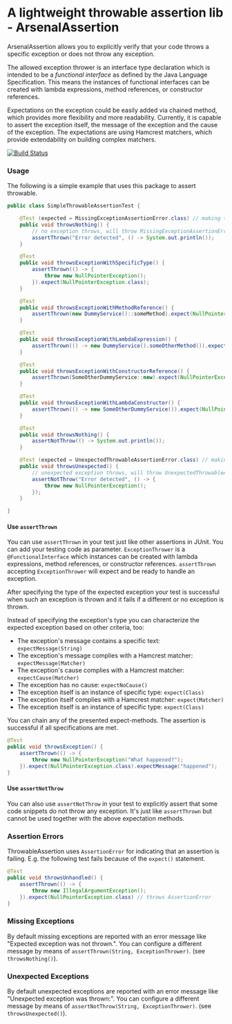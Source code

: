 # A lightweight throwable assertion lib - ArsenalAssertion

ArsenalAssertion allows you to explicitly verify that your code throws a specific exception or does
not throw any exception.

The allowed exception thrower is an interface type declaration which is intended to be a *functional
interface* as defined by the Java Language Specification. This means the instances of functional
interfaces can be created with lambda expressions, method references, or constructor references.

Expectations on the exception could be easily added via chained method, which provides more flexibility
and more readability. Currently, it is capable to assert the exception itself, the message of the
exception and the cause of the exception. The expectations are using Hamcrest matchers, which provide
extendability on building complex matchers.

[![Build Status](https://travis-ci.org/fated/arsenal.svg?branch=master)](https://travis-ci.org/fated/arsenal)

### Usage

The following is a simple example that uses this package to assert throwable.

```java
public class SimpleThrowableAssertionTest {

    @Test (expected = MissingExceptionAssertionError.class) // making test pass
    public void throwsNothing() {
        // no exception throws, will throw MissingExceptionAssertionError.
        assertThrown("Error detected", () -> System.out.println());
    }

    @Test
    public void throwsExceptionWithSpecificType() {
        assertThrown(() -> {
            throw new NullPointerException();
        }).expect(NullPointerException.class);
    }

    @Test
    public void throwsExceptionWithMethodReference() {
        assertThrown(new DummyService()::someMethod).expect(NullPointerException.class);
    }

    @Test
    public void throwsExceptionWithLambdaExpression() {
        assertThrown(() -> new DummyService().someOtherMethod()).expect(NullPointerException.class);
    }

    @Test
    public void throwsExceptionWithConstructorReference() {
        assertThrown(SomeOtherDummyService::new).expect(NullPointerException.class);
    }

    @Test
    public void throwsExceptionWithLambdaConstructor() {
        assertThrown(() -> new SomeOtherDummyService()).expect(NullPointerException.class);
    }

    @Test
    public void throwsNothing() {
        assertNotThrow(() -> System.out.println());
    }

    @Test (expected = UnexpectedThrowableAssertionError.class) // making test pass
    public void throwsUnexpected() {
        // unexpected exception throws, will throw UnexpectedThrowableAssertionError.
        assertNotThrow("Error detected", () -> {
            throw new NullPointerException();
        });
    }

}
```

#### Use `assertThrown`

You can use `assertThrown` in your test just like other assertions in JUnit. You can add your testing
code as parameter. `ExceptionThrower` is a `@FunctionalInterface` which instances can be created with
lambda expressions, method references, or constructor references. `assertThrown` accepting
`ExceptionThrower` will expect and be ready to handle an exception.

After specifying the type of the expected exception your test is successful when such an exception
is thrown and it fails if a different or no exception is thrown.

Instead of specifying the exception's type you can characterize the
expected exception based on other criteria, too:

* The exception's message contains a specific text: `expectMessage(String)`
* The exception's message complies with a Hamcrest matcher: `expectMessage(Matcher)`
* The exception's cause complies with a Hamcrest matcher: `expectCause(Matcher)`
* The exception has no cause: `expectNoCause()`
* The exception itself is an instance of specific type: `expect(Class)`
* The exception itself complies with a Hamcrest matcher: `expect(Matcher)`
* The exception itself is an instance of specific type: `expect(Class)`

You can chain any of the presented expect-methods. The assertion is successful if all specifications are met.

```java
@Test
public void throwsException() {
    assertThrown(() -> {
        throw new NullPointerException("What happened?");
    }).expect(NullPointerException.class).expectMessage("happened");
}
```

#### Use `assertNotThrow`

You can also use `assertNotThrow` in your test to explicitly assert that some code snippets do not throw
any exception. It's just like `assertThrown` but cannot be used together with the above expectation methods.

### Assertion Errors

ThrowableAssertion uses `AssertionError` for indicating that an assertion is failing.
E.g. the following test fails because of the `expect()` statement.

```java
@Test
public void throwsUnhandled() {
    assertThrown(() -> {
        throw new IllegalArgumentException();
    }).expect(NullPointerException.class) // throws AssertionError
}
```

### Missing Exceptions

By default missing exceptions are reported with an error message like "Expected exception was not thrown.".
You can configure a different message by means of `assertThrown(String, ExceptionThrower)`.
(see `throwsNothing()`).

### Unexpected Exceptions

By default unexpected exceptions are reported with an error message like "Unexpected exception was thrown:".
You can configure a different message by means of `assertNotThrow(String, ExceptionThrower)`.
(see `throwsUnexpected()`).